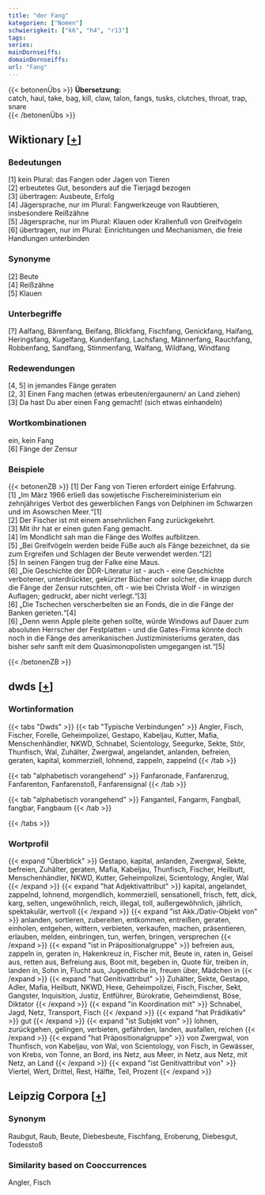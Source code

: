 ```yaml
---
title: "der Fang"
kategorien: ["Nomen"]
schwierigkeit: ["k6", "h4", "r13"]
tags:
series:
mainDornseiffs:
domainDornseiffs:
url: "Fang"
---
```


{{< betonenÜbs >}}
**Übersetzung:**  
catch, haul, take, bag, kill, claw, talon, fangs, tusks, clutches, throat, trap, snare  
{{< /betonenÜbs >}}

## Wiktionary [[+](https://de.wiktionary.org/wiki/Fang)]

### Bedeutungen
[1] kein Plural: das Fangen oder Jagen von Tieren  
[2] erbeutetes Gut, besonders auf die Tierjagd bezogen  
[3] übertragen: Ausbeute, Erfolg  
[4] Jägersprache, nur im Plural: Fangwerkzeuge von Raubtieren, insbesondere Reißzähne  
[5] Jägersprache, nur im Plural: Klauen oder Krallenfuß von Greifvögeln  
[6] übertragen, nur im Plural: Einrichtungen und Mechanismen, die freie Handlungen unterbinden  

### Synonyme
[2] Beute  
[4] Reißzähne  
[5] Klauen  

### Unterbegriffe
[?] Aalfang, Bärenfang, Beifang, Blickfang, Fischfang, Genickfang, Haifang, Heringsfang, Kugelfang, Kundenfang, Lachsfang, Männerfang, Rauchfang, Robbenfang, Sandfang, Stimmenfang, Walfang, Wildfang, Windfang  

### Redewendungen
[4, 5] in jemandes Fänge geraten  
[2, 3] Einen Fang machen (etwas erbeuten/ergaunern/ an Land ziehen)  
[3] Da hast Du aber einen Fang gemacht! (sich etwas einhandeln)  

### Wortkombinationen
ein, kein Fang  
[6] Fänge der Zensur  

### Beispiele
{{< betonenZB >}}
[1] Der Fang von Tieren erfordert einige Erfahrung.  
[1] „Im März 1966 erließ das sowjetische Fischereiministerium ein zehnjähriges Verbot des gewerblichen Fangs von Delphinen im Schwarzen und im Asowschen Meer.“[1]  
[2] Der Fischer ist mit einem ansehnlichen Fang zurückgekehrt.  
[3] Mit ihr hat er einen guten Fang gemacht.  
[4] Im Mondlicht sah man die Fänge des Wolfes aufblitzen.  
[5] „Bei Greifvögeln werden beide Füße auch als Fänge bezeichnet, da sie zum Ergreifen und Schlagen der Beute verwendet werden.“[2]  
[5] In seinen Fängen trug der Falke eine Maus.  
[6] „Die Geschichte der DDR-Literatur ist - auch - eine Geschichte verbotener, unterdrückter, gekürzter Bücher oder solcher, die knapp durch die Fänge der Zensur rutschten, oft - wie bei Christa Wolf - in winzigen Auflagen; gedruckt, aber nicht verlegt.“[3]  
[6] „Die Tschechen verscherbelten sie an Fonds, die in die Fänge der Banken gerieten.“[4]  
[6] „Denn wenn Apple pleite gehen sollte, würde Windows auf Dauer zum absoluten Herrscher der Festplatten - und die Gates-Firma könnte doch noch in die Fänge des amerikanischen Justizministeriums geraten, das bisher sehr sanft mit dem Quasimonopolisten umgegangen ist.“[5]  

{{< /betonenZB >}}


## dwds [[+](https://www.dwds.de/wb/Fang)]

### Wortinformation
{{< tabs "Dwds" >}}
{{< tab "Typische Verbindungen" >}}
Angler, Fisch, Fischer, Forelle, Geheimpolizei, Gestapo, Kabeljau, Kutter, Mafia, Menschenhändler, NKWD, Schnabel, Scientology, Seegurke, Sekte, Stör, Thunfisch, Wal, Zuhälter, Zwergwal, angelandet, anlanden, befreien, geraten, kapital, kommerziell, lohnend, zappeln, zappelnd
{{< /tab >}}

{{< tab "alphabetisch vorangehend" >}}
Fanfaronade, Fanfarenzug, Fanfarenton, Fanfarenstoß, Fanfarensignal
{{< /tab >}}

{{< tab "alphabetisch vorangehend" >}}
Fanganteil, Fangarm, Fangball, fangbar, Fangbaum
{{< /tab >}}

{{< /tabs >}}

### Wortprofil
{{< expand "Überblick" >}} Gestapo, kapital, anlanden, Zwergwal, Sekte, befreien, Zuhälter, geraten, Mafia, Kabeljau, Thunfisch, Fischer, Heilbutt, Menschenhändler, NKWD, Kutter, Geheimpolizei, Scientology, Angler, Wal {{< /expand >}}
{{< expand "hat Adjektivattribut" >}} kapital, angelandet, zappelnd, lohnend, morgendlich, kommerziell, sensationell, frisch, fett, dick, karg, selten, ungewöhnlich, reich, illegal, toll, außergewöhnlich, jährlich, spektakulär, wertvoll {{< /expand >}}
{{< expand "ist Akk./Dativ-Objekt von" >}} anlanden, sortieren, zubereiten, entkommen, entreißen, geraten, einholen, entgehen, wittern, verbieten, verkaufen, machen, präsentieren, erlauben, melden, einbringen, tun, werfen, bringen, versprechen {{< /expand >}}
{{< expand "ist in Präpositionalgruppe" >}} befreien aus, zappeln in, geraten in, Hakenkreuz in, Fischer mit, Beute in, raten in, Geisel aus, retten aus, Befreiung aus, Boot mit, begeben in, Quote für, treiben in, landen in, Sohn in, Flucht aus, Jugendliche in, freuen über, Mädchen in {{< /expand >}}
{{< expand "hat Genitivattribut" >}} Zuhälter, Sekte, Gestapo, Adler, Mafia, Heilbutt, NKWD, Hexe, Geheimpolizei, Fisch, Fischer, Sekt, Gangster, Inquisition, Justiz, Entführer, Bürokratie, Geheimdienst, Böse, Diktator {{< /expand >}}
{{< expand "in Koordination mit" >}} Schnabel, Jagd, Netz, Transport, Fisch {{< /expand >}}
{{< expand "hat Prädikativ" >}} gut {{< /expand >}}
{{< expand "ist Subjekt von" >}} lohnen, zurückgehen, gelingen, verbieten, gefährden, landen, ausfallen, reichen {{< /expand >}}
{{< expand "hat Präpositionalgruppe" >}} von Zwergwal, von Thunfisch, von Kabeljau, von Wal, von Scientology, von Fisch, in Gewässer, von Krebs, von Tonne, an Bord, ins Netz, aus Meer, in Netz, aus Netz, mit Netz, an Land {{< /expand >}}
{{< expand "ist Genitivattribut von" >}} Viertel, Wert, Drittel, Rest, Hälfte, Teil, Prozent {{< /expand >}}

## Leipzig Corpora [[+](https://corpora.uni-leipzig.de/en/res?word=Fang&corpusId=deu_newscrawl-public_2018)]


### Synonym
Raubgut, Raub, Beute, Diebesbeute, Fischfang, Eroberung, Diebesgut, Todesstoß


### Similarity based on Cooccurrences
Angler, Fisch

